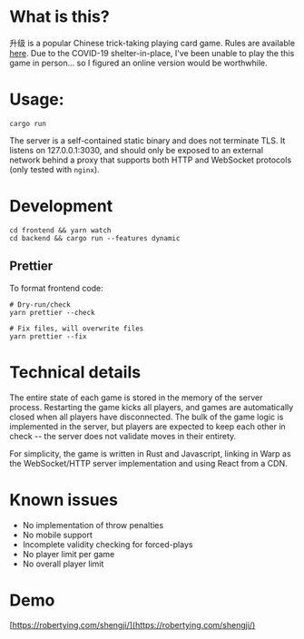 # What is this?

升级 is a popular Chinese trick-taking playing card game. Rules are available
[here](https://robertying.com/shengji/rules). Due to the COVID-19
shelter-in-place, I've been unable to play the this game in person... so
I figured an online version would be worthwhile.

# Usage:

```
cargo run
```

The server is a self-contained static binary and does not terminate TLS. It
listens on 127.0.0.1:3030, and should only be exposed to an external network
behind a proxy that supports both HTTP and WebSocket protocols (only tested
with `nginx`).

# Development

```
cd frontend && yarn watch
cd backend && cargo run --features dynamic
```

## Prettier
To format frontend code:

```
# Dry-run/check
yarn prettier --check

# Fix files, will overwrite files
yarn prettier --fix
```

# Technical details
The entire state of each game is stored in the memory of the server process.
Restarting the game kicks all players, and games are automatically closed when
all players have disconnected. The bulk of the game logic is implemented in the
server, but players are expected to keep each other in check -- the server does
not validate moves in their entirety.

For simplicity, the game is written in Rust and Javascript, linking in Warp as
the WebSocket/HTTP server implementation and using React from a CDN.

# Known issues
- No implementation of throw penalties
- No mobile support
- Incomplete validity checking for forced-plays
- No player limit per game
- No overall player limit

# Demo

[https://robertying.com/shengji/](https://robertying.com/shengji/)

